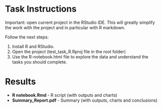# Task Instructions

Important: open current project in the RStudio IDE. 
This will greatly simplify the work with the project and in particular with R markdown.

Follow the next steps:
1. Install R and RStudio.
2. Open the project (test_task_R.Rproj file in the root folder)
3. Use the R-notebook.html file to explore the data and understand the tasks you should complete.

# Results
- **R notebook.Rmd** - R script (with outputs and charts)
- **Summary_Report.pdf** - Summary (with outputs, charts and conclusions)
